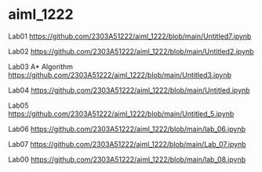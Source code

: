 # aiml_1222
Lab01 https://github.com/2303A51222/aiml_1222/blob/main/Untitled7.ipynb

Lab02 https://github.com/2303A51222/aiml_1222/blob/main/Untitled2.ipynb
 
Lab03 A* Algorithm https://github.com/2303A51222/aiml_1222/blob/main/Untitled3.ipynb

Lab04 https://github.com/2303A51222/aiml_1222/blob/main/Untitled.ipynb

Lab05 https://github.com/2303A51222/aiml_1222/blob/main/Untitled_5.ipynb

Lab06 https://github.com/2303A51222/aiml_1222/blob/main/lab_06.ipynb

Lab07 https://github.com/2303A51222/aiml_1222/blob/main/Lab_07.ipynb

Lab00 https://github.com/2303A51222/aiml_1222/blob/main/lab_08.ipynb
